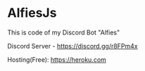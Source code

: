 # AlfiesJs

This is code of my Discord Bot "Alfies"

Discord Server - https://discord.gg/r8FPm4x

Hosting(Free): https://heroku.com
